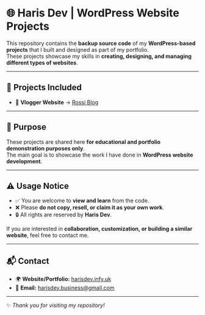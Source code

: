 # 🌐 Haris Dev | WordPress Website Projects  

This repository contains the **backup source code** of my **WordPress-based projects** that I built and designed as part of my portfolio.  
These projects showcase my skills in **creating, designing, and managing different types of websites**.  

---

## 📂 Projects Included  

- 🎥 **Vlogger Website** → [Rossi Blog](https://rossi.lovestoblog.com)  

---

## 🎯 Purpose  

These projects are shared here **for educational and portfolio demonstration purposes only**.  
The main goal is to showcase the work I have done in **WordPress website development**.  

---

## ⚠️ Usage Notice  

- ✅ You are welcome to **view and learn** from the code.  
- ❌ Please **do not copy, resell, or claim it as your own work**.  
- 🔒 All rights are reserved by **Haris Dev**.  

If you are interested in **collaboration, customization, or building a similar website**, feel free to contact me.  

---

## 📬 Contact  

- 🌍 **Website/Portfolio:** [harisdev.infy.uk](https://harisdev.infy.uk)  
- 📧 **Email:** harisdev.business@gmail.com  

---
✨ *Thank you for visiting my repository!*  
